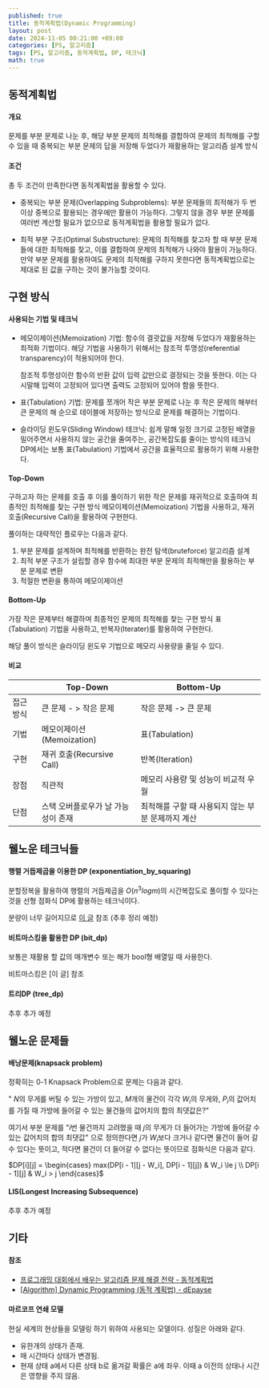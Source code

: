 ```yaml
---
published: true
title: 동적계획법(Dynamic Programming)
layout: post
date: 2024-11-05 00:21:00 +09:00
categories: [PS, 알고리즘]
tags: [PS, 알고리즘, 동적계획법, DP, 테크닉]
math: true
---
```


## **동적계획법** ##

#### **개요** ####
문제를 부분 문제로 나눈 후, 해당 부분 문제의 최적해를 결합하여 문제의 최적해를 구할 수 있을 때
중복되는 부분 문제의 답을 저장해 두었다가 재활용하는 알고리즘 설계 방식

#### **조건** ####
총 두 조건이 만족한다면 동적계획법을 활용할 수 있다.

- 중복되는 부분 문제(Overlapping Subproblems): 
  부분 문제들의 최적해가 두 번 이상 중복으로 활용되는 경우에만 활용이 가능하다. 
  그렇지 않을 경우 부분 문제를 여러번 계산할 필요가 없으므로 동적계획법을 활용할 필요가 없다.

- 최적 부분 구조(Optimal Substructure):
  문제의 최적해를 찾고자 할 때 부분 문제들에 대한 최적해를 찾고, 이를 결합하여 문제의 최적해가 나와야 활용이 가능하다.
  만약 부분 문제를 활용하여도 문제의 최적해를 구하지 못한다면 동적계획법으로는 제대로 된 값을 구하는 것이 불가능할 것이다.

## **구현 방식** ##

#### **사용되는 기법 및 테크닉** ####
- 메모이제이션(Memoization) 기법:
  함수의 결괏값을 저장해 두었다가 재활용하는 최적화 기법이다.
  해당 기법을 사용하기 위해서는 참조적 투명성(referential transparency)이 적용되어야 한다.

  참조적 투명성이란 함수의 반환 값이 입력 값만으로 결정되는 것을 뜻한다. 
  이는 다시말해 입력이 고정되어 있다면 출력도 고정되어 있어야 함을 뜻한다.

- 표(Tabulation) 기법:
  문제를 쪼개어 작은 부분 문제로 나눈 후 작은 문제의 해부터 큰 문제의 해 순으로 
  테이블에 저장하는 방식으로 문제를 해결하는 기법이다.
  
- 슬라이딩 윈도우(Sliding Window) 테크닉:
  쉽게 말해 일정 크기로 고정된 배열을 밀어주면서 사용하지 않는 공간을 줄여주는, 공간복잡도를 줄이는 방식의 테크닉
  DP에서는 보통 표(Tabulation) 기법에서 공간을 효율적으로 활용하기 위해 사용한다.

#### **Top-Down** ####
구하고자 하는 문제를 호출 후 이를 풀이하기 위한 작은 문제를 재귀적으로 호출하여 최종적인 최적해를 찾는 구현 방식
메모이제이션(Memoization) 기법을 사용하고, 재귀 호출(Recursive Call)을 활용하여 구현한다.

풀이하는 대략적인 플로우는 다음과 같다.
1. 부분 문제를 설계하며 최적해를 반환하는 완전 탐색(bruteforce) 알고리즘 설계
2. 최적 부분 구조가 설립할 경우 함수에 최대한 부분 문제의 최적해만을 활용하는 부분 문제로 변환
3. 적절한 변환을 통하여 메모이제이션

#### **Bottom-Up** ####
가장 작은 문제부터 해결하며 최종적인 문제의 최적해를 찾는 구현 방식
표(Tabulation) 기법을 사용하고, 반복자(Iterater)를 활용하여 구현한다.

해당 풀이 방식은 슬라이딩 윈도우 기법으로 메모리 사용량을 줄일 수 있다.

#### **비교** ####

|  | Top-Down | Bottom-Up |
| -- | -- | -- |
| 접근 방식 | 큰 문제 - > 작은 문제| 작은 문제 -> 큰 문제 |
| 기법 | 메모이제이션(Memoization) | 표(Tabulation) |
| 구현 | 재귀 호출(Recursive Call) | 반복(Iteration) |
| 장점 | 직관적 | 메모리 사용량 및 성능이 비교적 우월 |
| 단점 | 스택 오버플로우가 날 가능성이 존재 | 최적해를 구할 때 사용되지 않는 부분 문제까지 계산 |

## **웰노운 테크닉들** ##

#### **행렬 거듭제곱을 이용한 DP (exponentiation_by_squaring)** ####
분할정복을 활용하여 행렬의 거듭제곱을 $O(n^3log{m})$의 시간복잡도로 풀이할 수 있다는 것을 선형 점화식 DP에 활용하는 테크닉이다.

분량이 너무 길어지므로 [이 글](https://driip.me/00556a4c-0782-4c5b-a86a-8e27e5f4ac1b) 참조 (추후 정리 예정)

#### **비트마스킹을 활용한 DP (bit_dp)** ####
보통은 재활용 할 값의 매개변수 또는 해가 bool형 배열일 때 사용한다.

비트마스킹은 [이 글] 참조

#### **트리DP (tree_dp)** ####
추후 추가 예정

## **웰노운 문제들** ##

#### **배낭문제(knapsack problem)** ####
정확히는 0-1 Knapsack Problem으로 문제는 다음과 같다.

" $N$의 무게를 버틸 수 있는 가방이 있고, $M$개의 물건이 각각 $W_i$의 무게와, $P_i$의 값어치를 가질 때 가방에 들어갈 수 있는 물건들의 값어치의 합의 최댓값은?"

여기서 부분 문제를 "$i$번 물건까지 고려했을 때 $j$의 무게가 더 들어가는 가방에 들어갈 수 있는 값어치의 합의 최댓값" 으로 정의한다면
$j$가 $W_i$보다 크거나 같다면 물건이 들어 갈 수 있다는 뜻이고, 적다면 물건이 더 들어갈 수 없다는 뜻이므로 점화식은 다음과 같다.

$DP[i][j] = \begin{cases} max(DP[i - 1][j - W_i], DP[i - 1][j]) & W_i \le j \\ DP[i - 1][j] & W_i > j \end{cases}$

#### **LIS(Longest Increasing Subsequence)** ####
추후 추가 예정

## **기타** ##

#### **참조** ####
- [프로그래밍 대회에서 배우는 알고리즘 문제 해결 전략 - 동적계획법](https://product.kyobobook.co.kr/detail/S000001032946)
- [[Algorithm] Dynamic Programming (동적 계획법) - dEpayse](https://medium.com/depayse/algorithm-dynamic-programming-%EB%8F%99%EC%A0%81-%EA%B3%84%ED%9A%8D%EB%B2%95-2484e5cb82bd)

#### **마르코프 연쇄 모델** ####

현실 세계의 현상들을 모델링 하기 위하여 사용되는 모델이다. 성질은 아래와 같다.

- 유한개의 상태가 존재.
- 매 시간마다 상태가 변경됨.
- 현재 상태 a에서 다른 상태 b로 옮겨갈 확률은 a에 좌우. 이때 a 이전의 상태나 시간은 영향을 주지 않음.
